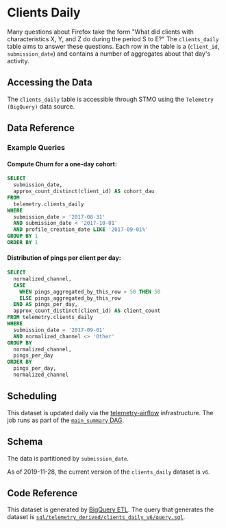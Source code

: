 # Clients Daily

Many questions about Firefox take the form "What did clients with
characteristics X, Y, and Z do during the period S to E?" The
`clients_daily` table aims to answer these questions. Each row in
the table is a (`client_id`, `submission_date`) and contains a
number of aggregates about that day's activity.

## Accessing the Data

The `clients_daily` table is accessible through STMO using the
`Telemetry (BigQuery)` data source.

## Data Reference

### Example Queries

#### Compute Churn for a one-day cohort:

```sql
SELECT
  submission_date,
  approx_count_distinct(client_id) AS cohort_dau
FROM
  telemetry.clients_daily
WHERE
  submission_date > '2017-08-31'
  AND submission_date < '2017-10-01'
  AND profile_creation_date LIKE '2017-09-01%'
GROUP BY 1
ORDER BY 1
```

#### Distribution of pings per client per day:

```sql
SELECT
  normalized_channel,
  CASE
    WHEN pings_aggregated_by_this_row > 50 THEN 50
    ELSE pings_aggregated_by_this_row
  END AS pings_per_day,
  approx_count_distinct(client_id) AS client_count
FROM telemetry.clients_daily
WHERE
  submission_date = '2017-09-01'
  AND normalized_channel <> 'Other'
GROUP BY
  normalized_channel,
  pings_per_day
ORDER BY
  pings_per_day,
  normalized_channel
```

## Scheduling

This dataset is updated daily via the
[telemetry-airflow](https://github.com/mozilla/telemetry-airflow) infrastructure.
The job runs as part of the [`main_summary` DAG](https://github.com/mozilla/telemetry-airflow/blob/master/dags/bqetl_main_summary.py).

## Schema

The data is partitioned by `submission_date`.

As of 2019-11-28, the current version of the `clients_daily` dataset is `v6`.

## Code Reference

This dataset is generated by [BigQuery ETL](https://github.com/mozilla/bigquery-etl/). The query that generates the dataset is [`sql/telemetry_derived/clients_daily_v6/query.sql`](https://github.com/mozilla/bigquery-etl/blob/25b702d0824b96ec1342d653296adfbe1302027d/sql/telemetry_derived/clients_daily_v6/query.sql).
